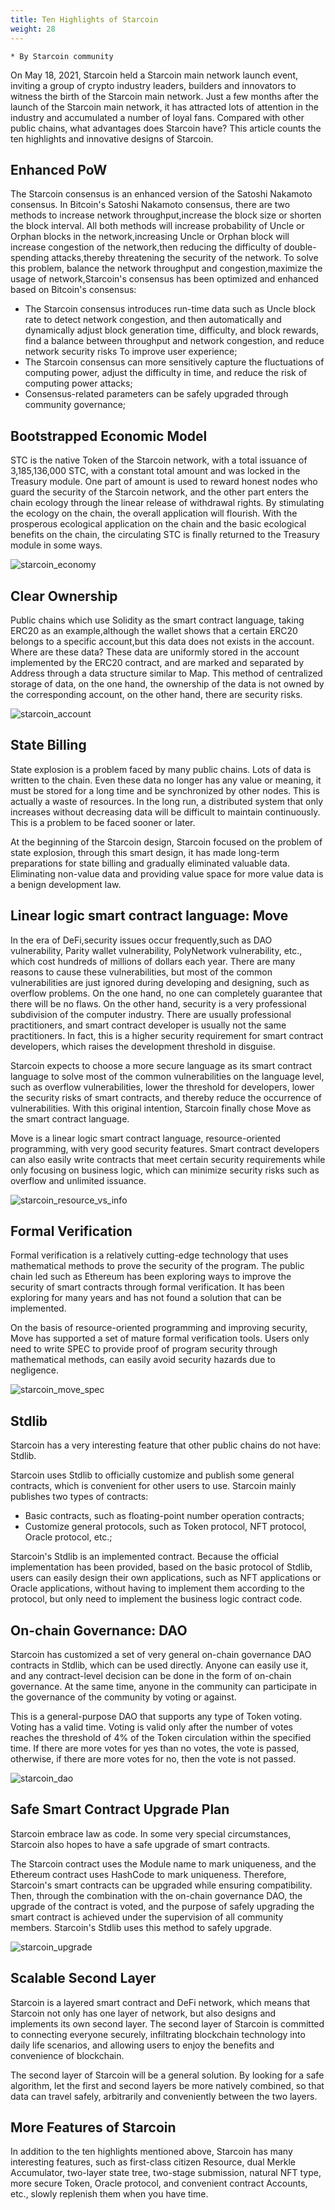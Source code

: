 ```yaml
---
title: Ten Highlights of Starcoin
weight: 28
---
```


~~~
* By Starcoin community
~~~

On May 18, 2021, Starcoin held a Starcoin main network launch event, inviting a group of crypto industry leaders, builders and innovators to witness the birth of the Starcoin main network. Just a few months after the launch of the Starcoin main network, it has attracted lots of attention in the industry and accumulated a number of loyal fans. Compared with other public chains, what advantages does Starcoin have? This article counts the ten highlights and innovative designs of Starcoin. 

## Enhanced PoW

The Starcoin consensus is an enhanced version of the Satoshi Nakamoto consensus. In Bitcoin's Satoshi Nakamoto consensus, there are two methods to increase network throughput,increase the block size or shorten the block interval. All both methods will increase probability of Uncle or Orphan blocks in the network,increasing Uncle or Orphan block will increase congestion of the network,then reducing the difficulty of double-spending attacks,thereby threatening the security of the network. To solve this problem, balance the network throughput and congestion,maximize the usage of  network,Starcoin's consensus has been optimized and enhanced based on Bitcoin's consensus:

- The Starcoin consensus introduces run-time data such as Uncle block rate to detect network congestion, and then automatically and dynamically adjust block generation time, difficulty, and block rewards, find a balance between throughput and network congestion, and reduce network security risks To improve user experience;
- The Starcoin consensus can more sensitively capture the fluctuations of computing power, adjust the difficulty in time, and reduce the risk of computing power attacks;
- Consensus-related parameters can be safely upgraded through community governance; 

## Bootstrapped Economic Model 

STC is the native Token of the Starcoin network, with a total issuance of 3,185,136,000 STC, with a constant total amount and was locked in the Treasury module. One part of amount is used to reward honest nodes who guard the security of the Starcoin network, and the other part enters the chain ecology through the linear release of withdrawal rights. By stimulating the ecology on the chain, the overall application will flourish. With the prosperous ecological application on the chain and the basic ecological benefits on the chain, the circulating STC is finally returned to the Treasury module in some ways. 

![starcoin_economy](http://westar.io/blog/starcoin_features/images/starcoin_economy.jpg)

## Clear Ownership

Public chains which use Solidity as the smart contract language, taking ERC20 as an example,although the wallet shows that a certain ERC20 belongs to a specific account,but this data does not exists in the account. Where are these data? These data are uniformly stored in the account implemented by the ERC20 contract, and are marked and separated by Address through a data structure similar to Map. This method of centralized storage of data, on the one hand, the ownership of the data is not owned by the corresponding account, on the other hand, there are security risks.

![starcoin_account](http://westar.io/blog/starcoin_features/images/starcoin_account_example.jpg)

## State Billing

State explosion is a problem faced by many public chains. Lots of data is written to the chain. Even these data no longer has any value or meaning, it must be stored for a long time and be synchronized by other nodes. This is actually a waste of resources. In the long run, a distributed system that only increases without decreasing data will be difficult to maintain continuously. This is a problem to be faced sooner or later.

At the beginning of the Starcoin design, Starcoin focused on the problem of state explosion, through this smart design, it has made long-term preparations for state billing and gradually eliminated valuable data. Eliminating non-value data and providing value space for more value data is a benign development law. 

## Linear logic smart contract language: Move 

In the era of DeFi,security issues occur frequently,such as DAO vulnerability, Parity wallet vulnerability, PolyNetwork vulnerability, etc., which cost hundreds of millions of dollars each year. There are many reasons to cause these vulnerabilities, but most of the common vulnerabilities are just ignored during developing and designing, such as overflow problems. On the one hand, no one can completely guarantee that there will be no flaws. On the other hand, security is a very professional subdivision of the computer industry. There are usually professional practitioners, and smart contract developer is usually not the same practitioners. In fact, this is a higher security requirement for smart contract developers, which raises the development threshold in disguise.

Starcoin expects to choose a more secure language as its smart contract language to solve most of the common vulnerabilities on the language level, such as overflow vulnerabilities, lower the threshold for developers, lower the security risks of smart contracts, and thereby reduce the occurrence of vulnerabilities. With this original intention, Starcoin finally chose Move as the smart contract language.

Move is a linear logic smart contract language, resource-oriented programming, with very good security features. Smart contract developers can also easily write contracts that meet certain security requirements while only focusing on business logic, which can minimize security risks such as overflow and unlimited issuance.

![starcoin_resource_vs_info](http://westar.io/blog/starcoin_features/images/starcoin_resource_vs_info.jpg)

## Formal Verification 

Formal verification is a relatively cutting-edge technology that uses mathematical methods to prove the security of the program. The public chain led such as Ethereum has been exploring ways to improve the security of smart contracts through formal verification. It has been exploring for many years and has not found a solution that can be implemented.

On the basis of resource-oriented programming and improving security, Move has supported a set of mature formal verification tools. Users only need to write SPEC to provide proof of program security through mathematical methods, can easily avoid security hazards due to negligence. 

![starcoin_move_spec](http://westar.io/blog/starcoin_features/images/starcoin_move_spec.jpg)



## Stdlib

Starcoin has a very interesting feature that other public chains do not have: Stdlib.

Starcoin uses Stdlib to officially customize and publish some general contracts, which is convenient for other users to use. Starcoin mainly publishes two types of contracts:

- Basic contracts, such as floating-point number operation contracts;
- Customize general protocols, such as Token protocol, NFT protocol, Oracle protocol, etc.;

Starcoin's Stdlib is an implemented contract. Because the official implementation has been provided, based on the basic protocol of Stdlib, users can easily design their own applications, such as NFT applications or Oracle applications, without having to implement them according to the protocol, but only need to implement the business logic contract code. 

## On-chain Governance: DAO

Starcoin has customized a set of very general on-chain governance DAO contracts in Stdlib, which can be used directly. Anyone can easily use it, and any contract-level decision can be done in the form of on-chain governance. At the same time, anyone in the community can participate in the governance of the community by voting or against.

This is a general-purpose DAO that supports any type of Token voting. Voting has a valid time. Voting is valid only after the number of votes reaches the threshold of 4% of the Token circulation within the specified time. If there are more votes for yes than no votes, the vote is passed, otherwise, if there are more votes for no, then the vote is not passed. 

![starcoin_dao](http://westar.io/blog/starcoin_features/images/starcoin_dao.jpg)

## Safe Smart Contract Upgrade Plan 

Starcoin embrace law as code. In some very special circumstances, Starcoin also hopes to have a safe upgrade of smart contracts.

The Starcoin contract uses the Module name to mark uniqueness, and the Ethereum contract uses HashCode to mark uniqueness. Therefore, Starcoin's smart contracts can be upgraded while ensuring compatibility. Then, through the combination with the on-chain governance DAO, the upgrade of the contract is voted, and the purpose of safely upgrading the smart contract is achieved under the supervision of all community members. Starcoin's Stdlib uses this method to safely upgrade. 

![starcoin_upgrade](http://westar.io/blog/starcoin_features/images/starcoin_upgrade.jpg)

## Scalable Second Layer 

Starcoin is a layered smart contract and DeFi network, which means that Starcoin not only has one layer of network, but also designs and implements its own second layer. The second layer of Starcoin is committed to connecting everyone securely, infiltrating blockchain technology into daily life scenarios, and allowing users to enjoy the benefits and convenience of blockchain.

The second layer of Starcoin will be a general solution. By looking for a safe algorithm, let the first and second layers be more natively combined, so that data can travel safely, arbitrarily and conveniently between the two layers.

## More Features of Starcoin

In addition to the ten highlights mentioned above, Starcoin has many interesting features, such as first-class citizen Resource, dual Merkle Accumulator, two-layer state tree, two-stage submission, natural NFT type, more secure Token, Oracle protocol, and convenient contract Accounts, etc., slowly replenish them when you have time.






